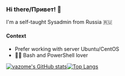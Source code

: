 ### Hi there/Привет! 👋

I'm a self-taught Sysadmin from Russia :ru:

#### Context
- Prefer working with server Ubuntu/CentOS
- :man_technologist: Bash and PowerShell lover


[![vazome's GitHub stats](https://github-readme-stats.vercel.app/api?username=vazome&show_icons=true&theme=github_dark)](https://github.com/anuraghazra/github-readme-stats)[![Top Langs](https://github-readme-stats.vercel.app/api/top-langs/?username=vazome&show_icons=true&theme=github_dark)](https://github.com/anuraghazra/github-readme-stats)
